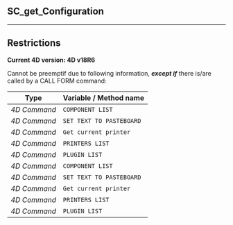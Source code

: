 ﻿## SC_get_Configuration---## Restrictions**Current 4D version: 4D v18R6**Cannot be preemptif due to following information, ***except if*** there is/are called by a CALL FORM command:|Type|Variable / Method name||------|------||*4D Command*|`COMPONENT LIST`||*4D Command*|`SET TEXT TO PASTEBOARD`||*4D Command*|`Get current printer`||*4D Command*|`PRINTERS LIST`||*4D Command*|`PLUGIN LIST`||*4D Command*|`COMPONENT LIST`||*4D Command*|`SET TEXT TO PASTEBOARD`||*4D Command*|`Get current printer`||*4D Command*|`PRINTERS LIST`||*4D Command*|`PLUGIN LIST`|